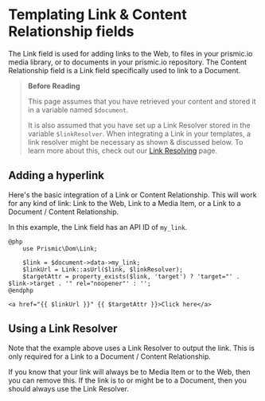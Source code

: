 # Templating Link & Content Relationship fields

The Link field is used for adding links to the Web, to files in your prismic.io media library, or to documents in your prismic.io repository. The Content Relationship field is a Link field specifically used to link to a Document.

> **Before Reading**
>
> This page assumes that you have retrieved your content and stored it in a variable named `$document`.
>
> It is also assumed that you have set up a Link Resolver stored in the variable `$linkResolver`. When integrating a Link in your templates, a link resolver might be necessary as shown & discussed below. To learn more about this, check out our [Link Resolving](../04-beyond-the-api/01-link-resolving.md) page.

## Adding a hyperlink

Here's the basic integration of a Link or Content Relationship. This will work for any kind of link: Link to the Web, Link to a Media Item, or a Link to a Document / Content Relationship.

In this example, the Link field has an API ID of `my_link`.

```
@php
    use Prismic\Dom\Link;

    $link = $document->data->my_link;
    $linkUrl = Link::asUrl($link, $linkResolver);
    $targetAttr = property_exists($link, 'target') ? 'target="' . $link->target . '" rel="noopener"' : '';
@endphp

<a href="{{ $linkUrl }}" {{ $targetAttr }}>Click here</a>
```

## Using a Link Resolver

Note that the example above uses a Link Resolver to output the link. This is only required for a Link to a Document / Content Relationship.

If you know that your link will always be to Media Item or to the Web, then you can remove this. If the link is to or might be to a Document, then you should always use the Link Resolver.
